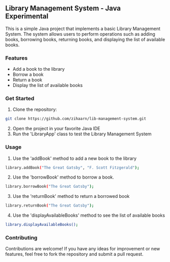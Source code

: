 ## Library Management System - Java Experimental

This is a simple Java project that implements a basic Library Management System. The system allows users to perform operations such as adding books, borrowing books, returning books, and displaying the list of available books.

### Features
- Add a book to the library
- Borrow a book
- Return a book
- Display the list of available books
### Get Started



1. Clone the repository:
```bash
git clone https://github.com/zihaarn/lib-management-system.git
```
2. Open the project in your favorite Java IDE
3. Run the 'LibraryApp' class to test the Library Management System

### Usage
1. Use the 'addBook' method to add a new book to the library
```bash
library.addBook("The Great Gatsby", "F. Scott Fitzgerald");
```
2. Use the 'borrowBook' method to borrow a book.
```bash
library.borrowBook("The Great Gatsby");
```
3. Use the 'returnBook' method to return a borrowed book
```bash
library.returnBook("The Great Gatsby");
```
4. Use the 'displayAvailableBooks' method to see the list of available books
```bash
library.displayAvailableBooks();
```

### Contributing
Contributions are welcome! 
If you have any ideas for improvement or new features, feel free to fork the repository and submit a pull request.
